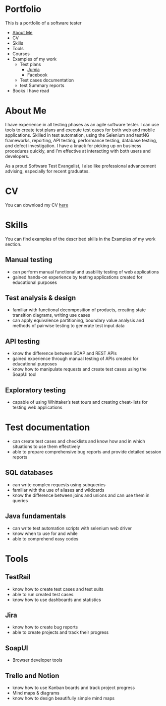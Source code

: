 # Portfolio
This is a portfolio of a software tester

- [About Me](#about-me) 
- CV
- Skills
- Tools
- Courses
- Examples of my work
  - Test plans
    - [Jumia](https://docs.google.com/spreadsheets/d/1sE1iitrYtifbsRP6rpbwEDkuyMmX0HVtQ0YqYSHf6WA/edit#gid=1572104662)
    - Facebook
  - Test cases documentation
  - test Summary reports
- Books I have read


# About Me
I have experience in all testing phases as an agile software tester. I can use tools to create test plans and execute test cases for both web and mobile applications. Skilled in test automation, using the Selenium and testNG frameworks, reporting, API testing, performance testing, database testing, and defect investigation. 
I have a knack for picking up on business procedures quickly, and I'm effective at interacting with both users and developers.

As a proud Software Test Evangelist, I also like professional advancement advising, especially for recent graduates.

# CV
You can download my CV [here](https://docs.google.com/document/d/1bjg1izrbdFlEuGLRpZvsHEIUr28LnLHCSkvZCTntKX4/edit?usp=sharing)

# Skills
You can find examples of the described skills in the Examples of my work section.

## Manual testing
- can perform manual functional and usability testing of web applications
- gained hands-on experience by testing applications created for educational purposes

## Test analysis & design
- familiar with functional decomposition of products, creating state transition diagrams, writing use cases
- can apply equivalence partitioning, boundary value analysis and methods of pairwise testing to generate test input data

## API testing
- know the difference between SOAP and REST APIs
- gained experience through manual testing of APIs created for educational purposes
- know how to manipulate requests and create test cases using the SoapUI tool

## Exploratory testing
- capable of using Whittaker’s test tours and creating cheat-lists for testing web applications

# Test documentation
- can create test cases and checklists and know how and in which situations to use them effectively
- able to prepare comprehensive bug reports and provide detailed session reports

## SQL databases
- can write complex requests using subqueries
- familiar with the use of aliases and wildcards
- know the difference between joins and unions and can use them in queries

## Java fundamentals
- can write test automation scripts with selenium web driver
- know when to use for and while
- able to comprehend easy codes

# Tools

## TestRail
- know how to create test cases and test suits
- able to run created test cases
- know how to use dashboards and statistics

## Jira
- know how to create bug reports
- able to create projects and track their progress

## SoapUI
- Browser developer tools

## Trello and Notion
- know how to use Kanban boards and track project progress
- Mind maps & diagrams
- know how to design beautifully simple mind maps

